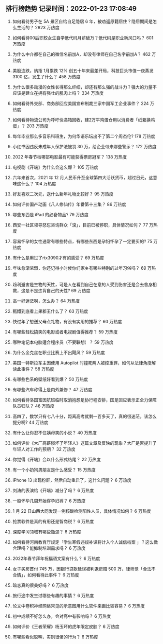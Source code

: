 
## 排行榜趋势 记录时间：2022-01-23 17:08:49
  
  1. 如何看待男子在 5A 景区自给自足隐居 6 年，被劝返原籍居住？隐居期间是怎么生活的？ 2823 万热度
    
  2. 如何看待00后职校女生自学低代码月薪破万？低代码是职业新风口吗？ 601 万热度
    
  3. 为什么中介都在自己的微信名前加A，却没有律师在自己名字前加A？ 462 万热度
    
  4. 美股连跌，纳指 1月累跌 12% 创五十年来最差开局，科技巨头市值一夜蒸发 3100 亿，发生了什么？ 458 万热度
    
  5. 为什么很多动漫的女性长得那么纤细，却还有那么强的战斗力？强大的力量不应该是建立在拥有强壮的肌肉上吗？ 334 万热度
    
  6. 如何看待外交部、商务部回应美国宣布制裁三家中国军工企业事件？ 224 万热度
    
  7. 如何看待物流公司为呼吁快递箱回收，建2万平鸡蛋仓用以消费者「纸箱换鸡蛋」？ 203 万热度
    
  8. 每年毕业那么多音乐科班生，为何华语乐坛出不了第二个周杰伦? 178 万热度
    
  9. 小红书因违反未成年人保护法被罚 30 万，给企业带来哪些警示？ 172 万热度
    
  10. 2022 年春节档哪部电影最有可能获得票房冠军？ 138 万热度
    
  11. 电视剧《开端》为什么会这么爆？ 105 万热度
    
  12. 六年来首次，2021 年 12 月人民币升至全球第四大活跃货币，超过日元，这意味这什么？ 104 万热度
    
  13. 好友喜欢二次元，送什么新年礼物比较好？ 95 万热度
    
  14. 如何评价国产动画《凡人修仙传》年番第十三集？ 86 万热度
    
  15. 哪些东西是 iPad 的必备物品? 79 万热度
    
  16. 西安一社区领导怒怼咨询群众「滚」，目前已被停职，具体情况如何？ 77 万热度
    
  17. 容易怀孕的女性通常有哪些特点，有哪些东西是孕妇怀孕了一定要买的? 75 万热度
    
  18. 有什么是用过了rtx3090才有的感受？ 69 万热度
    
  19. 年味愈渐浓烈，你还记得小时候你们家乡有哪些特别的过年习俗吗？ 69 万热度
    
  20. 趋利避害是生物的天性，可是人在看到自己在意的人受到伤害还是会去舍身相救，这是不是违背自己的天性? 69 万热度
    
  21. 高一好迷茫啊，怎么办？ 64 万热度
    
  22. 甄嬛到底看上果郡王什么了？ 63 万热度
    
  23. 快过年了想送父母点礼物，有没有实用的推荐？ 60 万热度
    
  24. 有哪些轻松搞笑的电影或者电视剧值得推荐？ 59 万热度
    
  25. 哪种笔记本电脑适合程序员（不要联想）？ 59 万热度
    
  26. 为什么金克丝在职业比赛上不出飓风？ 59 万热度
    
  27. 美国一特斯拉车主因使用 Autopilot 时撞死两人被控重罪，如何从法律角度解读此事件？ 58 万热度
    
  28. 有哪些色系的壁纸好看到爆？ 50 万热度
    
  29. 有哪些汽车称得上是内外兼修？ 47 万热度
    
  30. 如何看待洛国富因航班临时取消抱怨足协行程安排，国足回应表示正全力保障队员归队？ 46 万热度
    
  31. 高四了，数学只有七八十分，距离高考就剩一百多天了，真的很迷茫。该怎么提分啊? 44 万热度
    
  32. 有什么让你忍不住姨母笑的小说？ 40 万热度
    
  33. 如何评价《大厂高薪惯坏了年轻人》这篇文章及反映的现象？大厂是否提升了年轻人对工作的预期？ 32 万热度
    
  34. 你觉得《开端》会以什么形式结尾？ 22 万热度
    
  35. 有一个小奶狗男朋友是什么感受？ 15 万热度
    
  36. iPhone 13 出现粉屏，然后自动重启了，这什么问题？ 6 万热度
    
  37. 刘涛的表演给《开端》减分了吗？ 6 万热度
    
  38. 一般怀孕几周开始穿孕妇裤？ 6 万热度
    
  39. 1 月 22 日山西大同发现一例核酸检测阳性人员，具体情况如何？ 6 万热度
    
  40. 抢票软件是真的有用还是智商税？ 6 万热度
    
  41. 深度学习领域有哪些瓶颈？ 6 万热度
    
  42. 如何看待河南教育厅规定「学生寒假违规补课将计入个人诚信档案 」？这么做合理吗？能抑制培训需求吗？ 6 万热度
    
  43. 2022年春节拜年祝福语文案有什么？ 6 万热度
    
  44. 女子买房首付 745 万，因银行贷款延误被判退房赔 500 万，律师觉「合法不合情」，如何看待此事件？ 6 万热度
    
  45. 暗恋真的很美好吗？ 6 万热度
    
  46. 旅行途中发生过哪些有趣的事情？ 6 万热度
    
  47. 论文中卷积神经网络常见的示意图用什么软件来画比较容易？ 6 万热度
    
  48. 初中成绩不好怎么办，会对高中有影响吗？ 6 万热度
    
  49. 如何评价《王者荣耀》杨玉环的虎年限定皮肤？ 6 万热度
    
  50. 有哪些看似聪明，实则很傻的行为？ 6 万热度
    